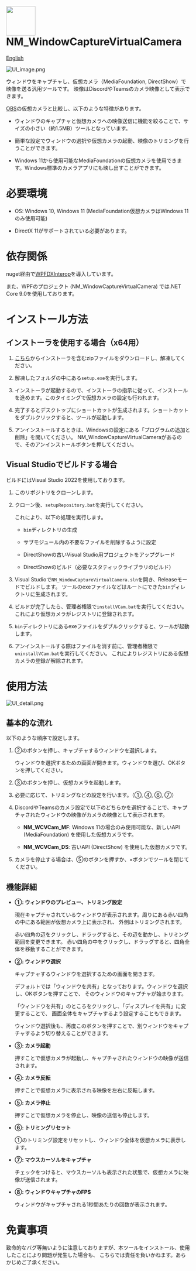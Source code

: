 # <img width="80" src="DocAssets/NM_WindowCaptureVirtualCamera_icon.png"> NM_WindowCaptureVirtualCamera

[English](README_en.md)

![UI_image.png](DocAssets/ja/UI_image.png)

ウィンドウをキャプチャし、仮想カメラ（MediaFoundation, DirectShow）で映像を送る汎用ツールです。
映像はDiscordやTeamsのカメラ映像として表示できます。

[OBS](https://obsproject.com)の仮想カメラと比較し、以下のような特徴があります。

* ウィンドウのキャプチャと仮想カメラへの映像送信に機能を絞ることで、サイズの小さい（約1.5MB）ツールとなっています。

* 簡単な設定でウィンドウの選択や仮想カメラの起動、映像のトリミングを行うことができます。

* Windows 11から使用可能なMediaFoundationの仮想カメラを使用できます。Windows標準のカメラアプリにも映し出すことができます。


# 必要環境

* OS: Windows 10, Windows 11 (MediaFoundation仮想カメラはWindows 11のみ使用可能)

* DirectX 11がサポートされている必要があります。


# 依存関係

nuget経由で[WPFDXInterop](https://github.com/microsoft/WPFDXInterop)を導入しています。

また、WPFのプロジェクト (NM_WindowCaptureVirtualCamera) では.NET Core 9.0を使用しております。


# インストール方法

## インストーラを使用する場合（x64用）

1. [こちら](https://github.com/HexagramNM/NM_WindowCaptureVirtualCamera/releases/download/v1.0.0/NM_WindowCaptureVirtualCamera.zip)からインストーラを含むzipファイルをダウンロードし、解凍してください。

2. 解凍したフォルダの中にある`setup.exe`を実行します。

3. インストーラが起動するので、インストーラの指示に従って、インストールを進めます。このタイミングで仮想カメラの設定も行われます。

4. 完了するとデスクトップにショートカットが生成されます。ショートカットをダブルクリックすると、ツールが起動します。

5. アンインストールするときは、Windowsの設定にある「プログラムの追加と削除」を開いてください。
   NM_WindowCaptureVirtualCameraがあるので、そのアンインストールボタンを押してください。


## Visual Studioでビルドする場合

ビルドにはVisual Studio 2022を使用しております。

1. このリポジトリをクローンします。

2. クローン後、`setupRepository.bat`を実行してください。

    これにより、以下の処理を実行します。
    - `bin`ディレクトリの生成
    
    - サブモジュール内の不要なファイルを削除するように設定

    - DirectShowの古いVisual Studio用プロジェクトをアップグレード

    - DirectShowのビルド（必要なスタティックライブラリのビルド）

3. Visual Studioで`NM_WindowCaptureVirtualCamera.sln`を開き、Releaseモードでビルドします。
   ツールのexeファイルなどはルートにできた`bin`ディレクトリに生成されます。

4. ビルドが完了したら、管理者権限で`installVCam.bat`を実行してください。
   これにより仮想カメラがレジストリに登録されます。

5. `bin`ディレクトリにあるexeファイルをダブルクリックすると、ツールが起動します。

6. アンインストールする際はファイルを消す前に、管理者権限で`uninstallVCam.bat`を実行してください。
   これによりレジストリにある仮想カメラの登録が解除されます。


# 使用方法

![UI_detail.png](DocAssets/ja/UI_detail.png)

## 基本的な流れ

以下のような順序で設定します。

1. ②のボタンを押し、キャプチャするウィンドウを選択します。

    ウィンドウを選択するための画面が開きます。ウィンドウを選び、OKボタンを押してください。

2. ③のボタンを押し、仮想カメラを起動します。

3. 必要に応じて、トリミングなどの設定を行います。（①, ④, ⑥, ⑦）

4. DiscordやTeamsのカメラ設定で以下のどちらかを選択することで、キャプチャされたウィンドウの映像がカメラの映像として表示されます。

    * **NM_WCVCam_MF**: Windows 11の場合のみ使用可能な、新しいAPI (MediaFoundation) を使用した仮想カメラです。

    * **NM_WCVCam_DS**: 古いAPI (DirectShow) を使用した仮想カメラです。

5. カメラを停止する場合は、⑤のボタンを押すか、×ボタンでツールを閉じてください。


## 機能詳細

* **①: ウィンドウのプレビュー、トリミング設定**

    現在キャプチャされているウィンドウが表示されます。周りにある赤い四角の中にある範囲が仮想カメラ上に表示され、
    外側はトリミングされます。

    赤い四角の辺をクリックし、ドラッグすると、その辺を動かし、トリミング範囲を変更できます。
    赤い四角の中をクリックし、ドラッグすると、四角全体を移動することができます。

* **②: ウィンドウ選択**

    キャプチャするウィンドウを選択するための画面を開きます。
    
    デフォルトでは「ウィンドウを共有」となっております。ウィンドウを選択し、OKボタンを押すことで、
    そのウィンドウのキャプチャが始まります。

    「ウィンドウを共有」のところをクリックし、「ディスプレイを共有」に変更することで、
    画面全体をキャプチャするよう設定することもできます。

    ウィンドウ選択後も、再度このボタンを押すことで、別ウィンドウをキャプチャするよう切り替えることができます。

* **③: カメラ起動**

    押すことで仮想カメラが起動し、キャプチャされたウィンドウの映像が送信されます。

* **④: カメラ反転**

    押すことで仮想カメラに表示される映像を左右に反転します。

* **⑤: カメラ停止**

    押すことで仮想カメラを停止し、映像の送信も停止します。

* **⑥: トリミングリセット**

    ①のトリミング設定をリセットし、ウィンドウ全体を仮想カメラに表示します。

* **⑦: マウスカーソルをキャプチャ**

    チェックをつけると、マウスカーソルも表示された状態で、仮想カメラに映像が送信されます。

* **⑧: ウィンドウキャプチャのFPS**

    ウィンドウがキャプチャされる1秒間あたりの回数が表示されます。


# 免責事項

致命的なバグ等無いように注意しておりますが、本ツールをインストール、使用したことにより問題が発生した場合も、
こちらでは責任を負いかねます。あらかじめご了承ください。
